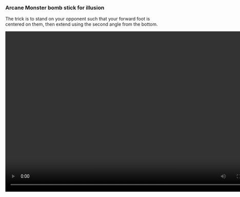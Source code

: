 ### Arcane Monster bomb stick for illusion


The trick is to stand on your opponent such that your forward foot is centered on them, then extend using the second angle from the bottom.


<video controls="true" width="800" height="500" ><source src="https://raw.githubusercontent.com/1IlIl/wikidata/main/tra_trsw2_stuff/MonVsFullIllu.mp4"></video>
